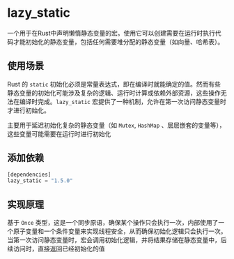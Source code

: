 # lazy_static

一个用于在Rust中声明懒惰静态变量的宏。使用它可以创建需要在运行时执行代码才能初始化的静态变量，包括任何需要堆分配的静态变量（如向量、哈希表）。

## 使用场景

Rust 的 `static` 初始化必须是常量表达式，即在编译时就能确定的值。然而有些静态变量的初始化可能涉及复杂的逻辑、运行时计算或依赖外部资源，这些操作无法在编译时完成。`lazy_static` 宏提供了一种机制，允许在第一次访问静态变量时才进行初始化。

主要用于延迟初始化复杂的静态变量（如 `Mutex`, `HashMap` 、层层嵌套的变量等），这些变量可能需要在运行时进行初始化

## 添加依赖

```rust
[dependencies]
lazy_static = "1.5.0"
```

## 实现原理

基于 `Once` 类型，这是一个同步原语，确保某个操作只会执行一次，内部使用了一个原子变量和一个条件变量来实现线程安全，从而确保初始化逻辑只会执行一次。当第一次访问静态变量时，宏会调用初始化逻辑，并将结果存储在静态变量中，后续访问时，直接返回已经初始化的值